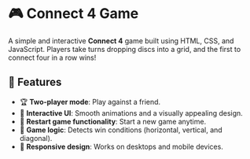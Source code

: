 # 🎮 Connect 4 Game

A simple and interactive **Connect 4** game built using HTML, CSS, and JavaScript. Players take turns dropping discs into a grid, and the first to connect four in a row wins!

## 🚀 Features

- 🏆 **Two-player mode**: Play against a friend.
- 🎨 **Interactive UI**: Smooth animations and a visually appealing design.
- 🔄 **Restart game functionality**: Start a new game anytime.
- 🧠 **Game logic**: Detects win conditions (horizontal, vertical, and diagonal).
- 📱 **Responsive design**: Works on desktops and mobile devices.
